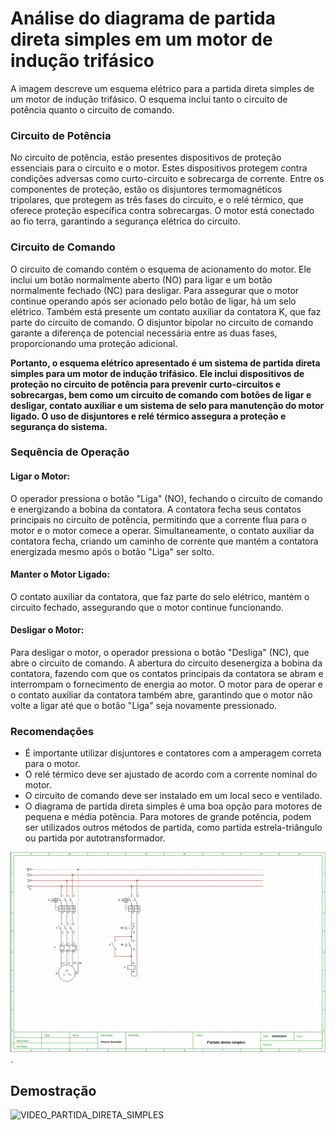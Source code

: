 # **Análise do diagrama de partida direta simples em um motor de indução trifásico**

A imagem descreve um esquema elétrico para a partida direta simples de um motor de indução trifásico. O esquema inclui tanto o circuito de potência quanto o circuito de comando.

### **Circuito de Potência**

No circuito de potência, estão presentes dispositivos de proteção essenciais para o circuito e o motor. Estes dispositivos protegem contra condições adversas como curto-circuito e sobrecarga de corrente. Entre os componentes de proteção, estão os disjuntores termomagnéticos tripolares, que protegem as três fases do circuito, e o relé térmico, que oferece proteção específica contra sobrecargas. O motor está conectado ao fio terra, garantindo a segurança elétrica do circuito.

### **Circuito de Comando**

O circuito de comando contém o esquema de acionamento do motor. Ele inclui um botão normalmente aberto (NO) para ligar e um botão normalmente fechado (NC) para desligar. Para assegurar que o motor continue operando após ser acionado pelo botão de ligar, há um selo elétrico. Também está presente um contato auxiliar da contatora K, que faz parte do circuito de comando. O disjuntor bipolar no circuito de comando garante a diferença de potencial necessária entre as duas fases, proporcionando uma proteção adicional.



**Portanto, o esquema elétrico apresentado é um sistema de partida direta simples para um motor de indução trifásico. Ele inclui dispositivos de proteção no circuito de potência para prevenir curto-circuitos e sobrecargas, bem como um circuito de comando com botões de ligar e desligar, contato auxiliar e um sistema de selo para manutenção do motor ligado. O uso de disjuntores e relé térmico assegura a proteção e segurança do sistema.**


### **Sequência de Operação**

#### **Ligar o Motor:**

O operador pressiona o botão "Liga" (NO), fechando o circuito de comando e energizando a bobina da contatora.
A contatora fecha seus contatos principais no circuito de potência, permitindo que a corrente flua para o motor e o motor comece a operar.
Simultaneamente, o contato auxiliar da contatora fecha, criando um caminho de corrente que mantém a contatora energizada mesmo após o botão "Liga" ser solto.

#### **Manter o Motor Ligado:**

O contato auxiliar da contatora, que faz parte do selo elétrico, mantém o circuito fechado, assegurando que o motor continue funcionando.

#### **Desligar o Motor:**

Para desligar o motor, o operador pressiona o botão "Desliga" (NC), que abre o circuito de comando.
A abertura do circuito desenergiza a bobina da contatora, fazendo com que os contatos principais da contatora se abram e interrompam o fornecimento de energia ao motor.
O motor para de operar e o contato auxiliar da contatora também abre, garantindo que o motor não volte a ligar até que o botão "Liga" seja novamente pressionado.


### **Recomendações**

* É importante utilizar disjuntores e contatores com a amperagem correta para o motor.
* O relé térmico deve ser ajustado de acordo com a corrente nominal do motor.
* O circuito de comando deve ser instalado em um local seco e ventilado.
* O diagrama de partida direta simples é uma boa opção para motores de pequena e média potência. Para motores de grande potência, podem ser utilizados outros métodos de partida, como partida estrela-triângulo ou partida por autotransformador.


  
![partida_direta_simples.png](assets/images/partida_direta_simples.png).

## Demostração

![VIDEO_PARTIDA_DIRETA_SIMPLES](assets/videos/VIDEO_PARTIDA_DIRETA_SIMPLES.gif)

